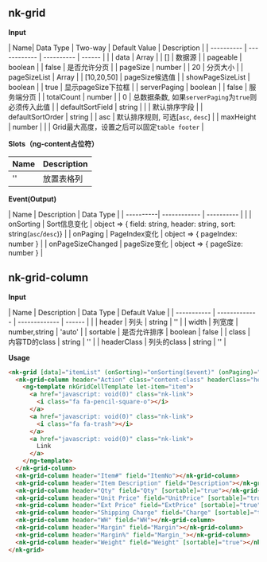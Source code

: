 ## nk-grid

**Input**

| Name| Data Type | Two-way | Default Value | Description |
| ---------- | ------------ | ---------- | ------ |  |
| data       | Array<any> | | [] | 数据源 |
| pageable   | boolean    | | false  | 是否允许分页 |
| pageSize   | number     | | 20  | 分页大小 |
| pageSizeList | Array<number> | | [10,20,50] | pageSize候选值 |
| showPageSizeList | boolean | | true | 显示pageSize下拉框 |
| serverPaging | boolean | | false | 服务端分页 |
| totalCount | number     | | 0      | 总数据条数, 如果`serverPaging`为`true`则必须传入此值  |
| defaultSortField | string | | | 默认排序字段 |
| defaultSortOrder | string | | asc | 默认排序规则, 可选[`asc`, `desc`] |
| maxHeight | number | | | Grid最大高度，设置之后可以固定`table footer` |
 
**Slots（ng-content占位符）**

| Name | Description |
| ---- | ----------- |
| ''   | 放置表格列  |

**Event(Output)**

| Name       | Description         | Data Type       | 
| ----------| ------------ | ---------- | |
| onSorting | Sort信息变化 | object => { field: string, header: string, sort: string(`asc`/`desc`)} |
| onPaging | PageIndex变化 | object => { pageIndex: number } |
| onPageSizeChanged | pageSize变化 | object => { pageSize: number } |

## nk-grid-column

**Input**

| Name        | Description          | Data Type           | Default Value |
| ----------- | ------------- | ------------- | ------ |  |
| header      | 列头          | string        | ''     |
| width       | 列宽度        | number,string | 'auto' |
| sortable    | 是否允许排序  | boolean       | false  |
| class       | 内容TD的class | string        | ''     |
| headerClass | 列头的class   | string        | ''     |

**Usage**

```html
<nk-grid [data]="itemList" (onSorting)="onSorting($event)" (onPaging)="onPaging($event)" (onPageSizeChanged)="onPageSizeChanged($event)" [pageable]="true" [defaultSortField]="'UnitPrice'" [maxHeight]="200">
  <nk-grid-column header="Action" class="content-class" headerClass="header-class">
    <ng-template nkGridCellTemplate let-item="item">
      <a href="javascript: void(0)" class="nk-link">
        <i class="fa fa-pencil-square-o"></i>
      </a>
      <a href="javascript: void(0)" class="nk-link">
        <i class="fa fa-trash"></i>
      </a>
      <a href="javascript: void(0)" class="nk-link">
        Link
      </a>
    </ng-template>
  </nk-grid-column>
  <nk-grid-column header="Item#" field="ItemNo"></nk-grid-column>
  <nk-grid-column header="Item Description" field="Description"></nk-grid-column>
  <nk-grid-column header="Qty" field="Qty" [sortable]="true"></nk-grid-column>
  <nk-grid-column header="Unit Price" field="UnitPrice" [sortable]="true"></nk-grid-column>
  <nk-grid-column header="Ext Price" field="ExtPrice" [sortable]="true"></nk-grid-column>
  <nk-grid-column header="Shipping Charge" field="Charge" [sortable]="true"></nk-grid-column>
  <nk-grid-column header="WH" field="WH"></nk-grid-column>
  <nk-grid-column header="Margin" field="Margin"></nk-grid-column>
  <nk-grid-column header="Margin%" field="Margin_"></nk-grid-column>
  <nk-grid-column header="Weight" field="Weight" [sortable]="true"></nk-grid-column>
</nk-grid>
```
